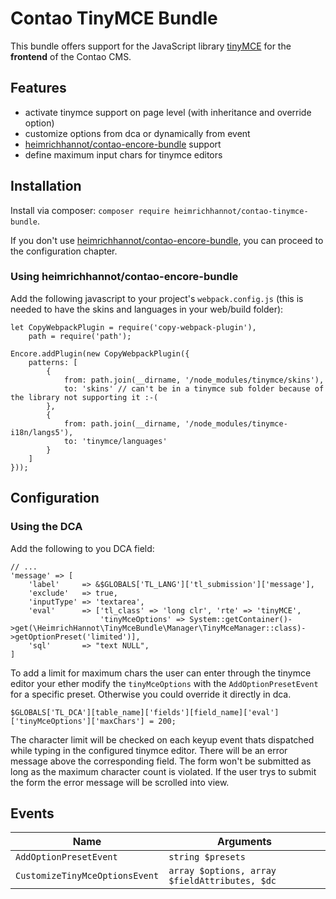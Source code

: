 # Contao TinyMCE Bundle

This bundle offers support for the JavaScript library [tinyMCE](https://www.tiny.cloud) for the **frontend** of the Contao CMS.

## Features

- activate tinymce support on page level (with inheritance and override option)
- customize options from dca or dynamically from event
- [heimrichhannot/contao-encore-bundle](https://github.com/heimrichhannot/contao-encore-bundle) support
- define maximum input chars for tinymce editors

## Installation

Install via composer: `composer require heimrichhannot/contao-tinymce-bundle`.

If you don't use [heimrichhannot/contao-encore-bundle](https://github.com/heimrichhannot/contao-encore-bundle), you can proceed to the configuration chapter.

### Using heimrichhannot/contao-encore-bundle

Add the following javascript to your project's `webpack.config.js` (this is needed to have the skins and languages in your web/build folder):

```ecmascript 6
let CopyWebpackPlugin = require('copy-webpack-plugin'),
    path = require('path');

Encore.addPlugin(new CopyWebpackPlugin({
    patterns: [
        {
            from: path.join(__dirname, '/node_modules/tinymce/skins'),
            to: 'skins' // can't be in a tinymce sub folder because of the library not supporting it :-(
        },
        {
            from: path.join(__dirname, '/node_modules/tinymce-i18n/langs5'),
            to: 'tinymce/languages'
        }
    ]
}));
```

## Configuration

### Using the DCA

Add the following to you DCA field:

```
// ...
'message' => [
    'label'     => &$GLOBALS['TL_LANG']['tl_submission']['message'],
    'exclude'   => true,
    'inputType' => 'textarea',
    'eval'      => ['tl_class' => 'long clr', 'rte' => 'tinyMCE',
                    'tinyMceOptions' => System::getContainer()->get(\HeimrichHannot\TinyMceBundle\Manager\TinyMceManager::class)->getOptionPreset('limited')],
    'sql'       => "text NULL",
]
```

To add a limit for maximum chars the user can enter through the tinymce editor your ether modify the `tinyMceOptions` with the `AddOptionPresetEvent` for a specific preset.
Otherwise you could override it directly in dca.

```
$GLOBALS['TL_DCA'][table_name]['fields'][field_name]['eval']['tinyMceOptions']['maxChars'] = 200;
```

The character limit will be checked on each keyup event thats dispatched while typing in the configured tinymce editor. There will be an error message above the corresponding field.
The form won't be submitted as long as the maximum character count is violated. If the user trys to submit the form the error message will be scrolled into view. 


## Events

Name | Arguments
---- | ---------
`AddOptionPresetEvent` | `string $presets`
`CustomizeTinyMceOptionsEvent` | `array $options, array $fieldAttributes, $dc`
